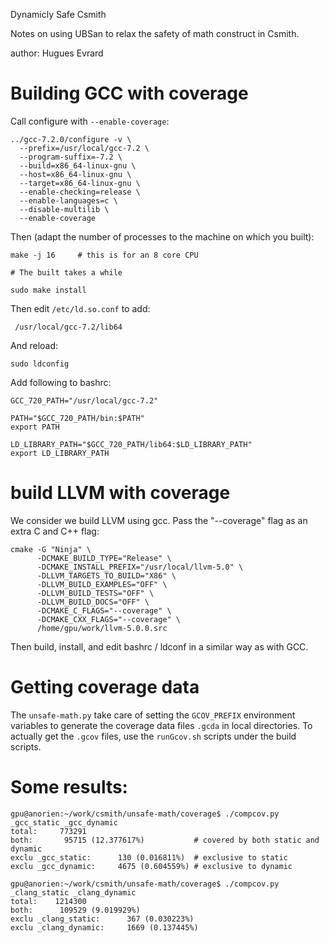Dynamicly Safe Csmith

Notes on using UBSan to relax the safety of math construct in Csmith.

author: Hugues Evrard

# Building GCC with coverage

Call configure with `--enable-coverage`:

    ../gcc-7.2.0/configure -v \
      --prefix=/usr/local/gcc-7.2 \
      --program-suffix=-7.2 \
      --build=x86_64-linux-gnu \
      --host=x86_64-linux-gnu \
      --target=x86_64-linux-gnu \
      --enable-checking=release \
      --enable-languages=c \
      --disable-multilib \
      --enable-coverage


Then (adapt the number of processes to the machine on which you
built):

    make -j 16     # this is for an 8 core CPU

    # The built takes a while

    sudo make install

Then edit `/etc/ld.so.conf` to add:

     /usr/local/gcc-7.2/lib64

And reload:

    sudo ldconfig

Add following to bashrc:

    GCC_720_PATH="/usr/local/gcc-7.2"

    PATH="$GCC_720_PATH/bin:$PATH"
    export PATH

    LD_LIBRARY_PATH="$GCC_720_PATH/lib64:$LD_LIBRARY_PATH"
    export LD_LIBRARY_PATH


# build LLVM with coverage

We consider we build LLVM using gcc. Pass the "--coverage" flag as an
extra C and C++ flag:

    cmake -G "Ninja" \
          -DCMAKE_BUILD_TYPE="Release" \
          -DCMAKE_INSTALL_PREFIX="/usr/local/llvm-5.0" \
          -DLLVM_TARGETS_TO_BUILD="X86" \
          -DLLVM_BUILD_EXAMPLES="OFF" \
          -DLLVM_BUILD_TESTS="OFF" \
          -DLLVM_BUILD_DOCS="OFF" \
          -DCMAKE_C_FLAGS="--coverage" \
          -DCMAKE_CXX_FLAGS="--coverage" \
          /home/gpu/work/llvm-5.0.0.src

Then build, install, and edit bashrc / ldconf in a similar way as with
GCC.

# Getting coverage data

The `unsafe-math.py` take care of setting the `GCOV_PREFIX`
environment variables to generate the coverage data files `.gcda` in
local directories. To actually get the `.gcov` files, use the
`runGcov.sh` scripts under the build scripts.

# Some results:

    gpu@anorien:~/work/csmith/unsafe-math/coverage$ ./compcov.py _gcc_static _gcc_dynamic
    total:     773291
    both:       95715 (12.377617%)           # covered by both static and dynamic
    exclu _gcc_static:      130 (0.016811%)  # exclusive to static
    exclu _gcc_dynamic:     4675 (0.604559%) # exclusive to dynamic

    gpu@anorien:~/work/csmith/unsafe-math/coverage$ ./compcov.py _clang_static _clang_dynamic
    total:    1214300
    both:      109529 (9.019929%)
    exclu _clang_static:      367 (0.030223%)
    exclu _clang_dynamic:     1669 (0.137445%)
